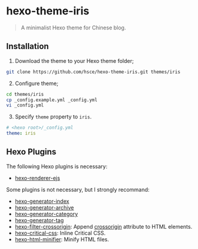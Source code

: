 # hexo-theme-iris

> A minimalist Hexo theme for Chinese blog.

## Installation

1. Download the theme to your Hexo theme folder;

``` bash
git clone https://github.com/hsce/hexo-theme-iris.git themes/iris
```

2. Configure theme;

```bash
cd themes/iris
cp _config.example.yml _config.yml
vi _config.yml
```

3. Specify `theme` property to `iris`.

```yaml
# <hexo root>/_config.yml
theme: iris
```

## Hexo Plugins

The following Hexo plugins is necessary:

* [hexo-renderer-ejs](https://www.npmjs.com/package/hexo-renderer-ejs)

Some plugins is not necessary, but I strongly recommand:

* [hexo-generator-index](https://www.npmjs.com/package/hexo-generator-index)
* [hexo-generator-archive](https://www.npmjs.com/package/hexo-generator-archive)
* [hexo-generator-category](https://www.npmjs.com/package/hexo-generator-category)
* [hexo-generator-tag](https://www.npmjs.com/package/hexo-generator-tag)
* [hexo-filter-crossorigin](https://www.npmjs.com/package/hexo-filter-crossorigin): Append [crossorigin](https://developer.mozilla.org/en-US/docs/Web/HTML/CORS_settings_attributes) attribute to HTML elements.
* [hexo-critical-css](https://github.com/john-whitley/hexo-critical-css): Inline Critical CSS.
* [hexo-html-minifier](https://github.com/hexojs/hexo-html-minifier): Minify HTML files.

